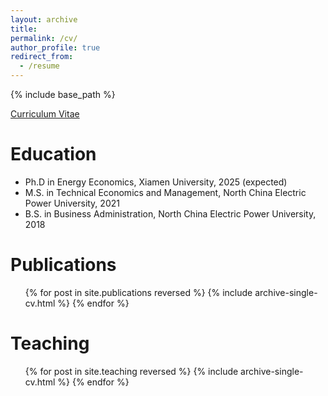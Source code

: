 ```yaml
---
layout: archive
title: 
permalink: /cv/
author_profile: true
redirect_from:
  - /resume
---
```


{% include base_path %}

<a href="http://chenchen-huang.github.io//files/CV(zh).pdf" target="_blank">Curriculum Vitae</a>

Education
======
* Ph.D in Energy Economics, Xiamen University, 2025 (expected)
* M.S. in Technical Economics and Management, North China Electric Power University, 2021
* B.S. in Business Administration, North China Electric Power University, 2018

  

Publications
======
  <ul>{% for post in site.publications reversed %}
    {% include archive-single-cv.html %}
  {% endfor %}</ul>
  
  
Teaching
======
  <ul>{% for post in site.teaching reversed %}
    {% include archive-single-cv.html %}
  {% endfor %}</ul>
  

